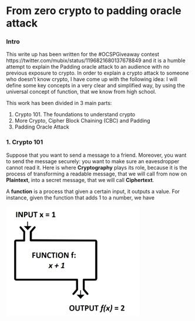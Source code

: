 <h1> From zero crypto to padding oracle attack </h1>

<h3>Intro </h3>
This write up has been written for the #OCSPGiveaway contest <link>https://twitter.com/mubix/status/1196821680137678849</link> 
and it is a humble attempt to explain the Padding oracle attack to an audience with no previous exposure to crypto.
In order to explain a crypto attack to someone who doesn’t know crypto, I have come up with the following idea:
I will define some key concepts in a very clear and simplified way, by using the universal concept of function, that we know from high school.

This work has been divided in 3 main parts:
<ol>
<li>Crypto 101. The foundations to understand crypto</li>
<li>More Crypto, Cipher Block Chaining (CBC) and Padding</li>
<li>Padding Oracle Attack</li>
</ol>

<h3>1. Crypto 101 </h3>

Suppose that you want to send a message to a friend. Moreover, you want to send the message securely: you want to make sure an eavesdropper cannot read it. Here is where <b>Cryptography</b> plays its role, because it is the process of transforming a readable message, that we will call from now on <b>Plaintext</b>, into a secret message, that we will call <b>Ciphertext</b>.

A <b>function</b> is a process that given a certain input, it outputs a value. For instance, given the function that adds 1 to a number, we have 

![](/images/1.png)
